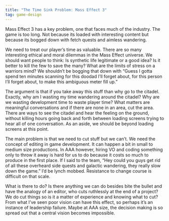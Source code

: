 ```yaml
---
title: "The Time Sink Problem: Mass Effect 3"
tag: game-design
---
```

Mass Effect 3 has a key problem, one that faces much of the industry. The game is too long. Not because its loaded with interesting content but because its bogged down with fetch quests and aimless wandering.

We need to treat our player’s time as valuable. There are so many interesting ethical and moral dilemmas in the Mass Effect universe. We should want people to think: Is synthetic life legitimate or a good idea? Is it better to kill the few to save the many? What are the limits of stress on a warriors mind? We shouldn’t be bogging that down with “Guess I gotta spend ten minutes scanning for this doodad I’ll forget about, for this person I’ll forget about, to make this ambiguous meter fill up.”

The argument is that if you take away this stuff than why go to the citadel. Exactly, why am I wasting my time wandering around the citadel? Why are we wasting development time to waste player time? What matters are meaningful conversations and if there are none in an area, cut the area. There are ways to see the citadel and hear the feeling on the ground, without killing hours going back and forth between loading screens trying to hear all of one conversation. As an aside, we should be beyond loading screens at this point.

The main problem is that we need to cut stuff but we can’t. We need the concept of editing in game development. It can happen a bit in small to medium size productions. In AAA however, hiring VO and coding something only to throw it away is hard for us to do because it costs so much to produce in the first place. If I said to the team, “Hey could you guys get rid of all these overheard side quests and galactic wandering, they really slow down the game.” I’d be lynch mobbed. Resistance to change course is difficult on that scale.

What is there to do? Is there anything we can do besides bite the bullet and have the analogy of an editor, who cuts ruthlessly at the end of a project? We do cut things so is it a matter of experience and knowing what to cut? From what I’ve seen poor vision can have this effect, so perhaps it’s an instance of leadership failure. Maybe at AAA size, the decision making is so spread out that a central vision becomes impossible.